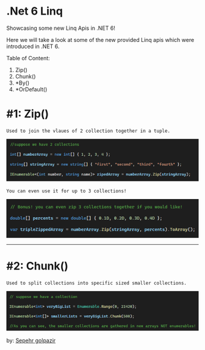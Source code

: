 # .Net 6 Linq
Showcasing some new Linq Apis in .NET 6!

Here we will take a look at some of the new provided Linq apis which were introduced in .NET 6.

Table of Content:
1) Zip()
2) Chunk()
3) \*By()
4) \*OrDefault()

# #1: Zip()

	Used to join the vlaues of 2 collection together in a tuple.

<img src="./content/1.png" />

	You can even use it for up to 3 collections!
	
<img src="./content/1-5.png" />

<hr />

# #2: Chunk()

	Used to split collections into specific sized smaller collections.
	
<img src="./content/2.png" />


by:
[Sepehr golpazir](https://www.linkedin.com/in/sepehr-golpazir-161559197/)
